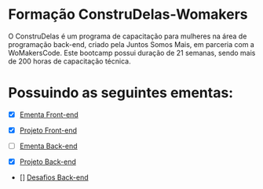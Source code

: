 # Formação ConstruDelas-Womakers
O ConstruDelas é um programa de capacitação para mulheres na área de programação back-end, criado pela Juntos Somos Mais, em parceria com a WoMakersCode.  Este bootcamp possui duração de 21 semanas, sendo mais de 200 horas de capacitação técnica. 


<h1 align-itens:"Center">Possuindo as seguintes ementas: </h1>

- [x] [Ementa Front-end](https://github.com/AnneCBSx/FormacaoConstrulDelas-Womakers/blob/main/Backend%20Ementa)

- [x] [Projeto Front-end](https://github.com/Vivianevqs/TimeDorothy)

- [ ] [Ementa Back-end](https://github.com/AnneCBSx/FormacaoConstrulDelas-Womakers/blob/main/Front%20end%20ementa)
- [X] [Projeto Back-end](https://github.com/jricao/grupo4-karensparckjones-desafio3)
- [] [Desafios Back-end]()


